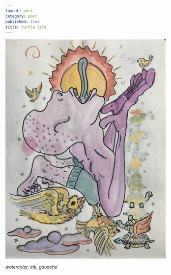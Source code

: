 ```yaml
---
layout: post
category: post
published: true
title: turtle life
---
```

![prayer for a turtle](/media/prayer-for-a-turtle.jpeg)
<!--more-->
<span class='date fr'>*watercolor, ink, gouache*</span><br>  
  
  
  